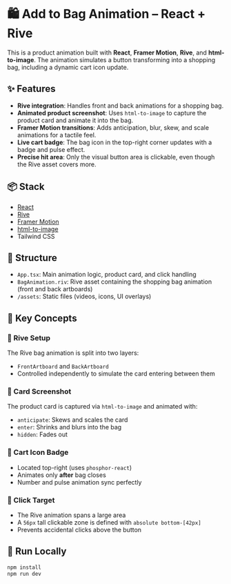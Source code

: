 # 🛍️ Add to Bag Animation – React + Rive

This is a product animation built with **React**, **Framer Motion**, **Rive**, and **html-to-image**. The animation simulates a button transforming into a shopping bag, including a dynamic cart icon update.

## ✨ Features

- **Rive integration**: Handles front and back animations for a shopping bag.
- **Animated product screenshot**: Uses `html-to-image` to capture the product card and animate it into the bag.
- **Framer Motion transitions**: Adds anticipation, blur, skew, and scale animations for a tactile feel.
- **Live cart badge**: The bag icon in the top-right corner updates with a badge and pulse effect.
- **Precise hit area**: Only the visual button area is clickable, even though the Rive asset covers more.

## 📦 Stack

- [React](https://reactjs.org/)
- [Rive](https://rive.app/)
- [Framer Motion](https://www.framer.com/motion/)
- [html-to-image](https://www.npmjs.com/package/html-to-image)
- Tailwind CSS

## 🧱 Structure

- `App.tsx`: Main animation logic, product card, and click handling
- `BagAnimation.riv`: Rive asset containing the shopping bag animation (front and back artboards)
- `/assets`: Static files (videos, icons, UI overlays)

## 🧠 Key Concepts

### 👜 Rive Setup

The Rive bag animation is split into two layers:
- `FrontArtboard` and `BackArtboard`
- Controlled independently to simulate the card entering between them

### 📸 Card Screenshot

The product card is captured via `html-to-image` and animated with:

- `anticipate`: Skews and scales the card
- `enter`: Shrinks and blurs into the bag
- `hidden`: Fades out

### 🧼 Cart Icon Badge

- Located top-right (uses `phosphor-react`)
- Animates only **after** bag closes
- Number and pulse animation sync perfectly

### 🧩 Click Target

- The Rive animation spans a large area
- A `56px` tall clickable zone is defined with `absolute bottom-[42px]`
- Prevents accidental clicks above the button

## 🚀 Run Locally

```bash
npm install
npm run dev

